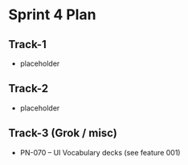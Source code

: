 # Sprint 4 Plan

## Track-1
- placeholder

## Track-2
- placeholder

## Track-3 (Grok / misc)
- PN-070 – UI Vocabulary decks (see feature 001)

